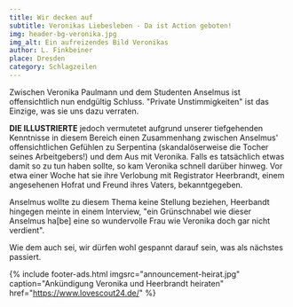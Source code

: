 ```yaml
---
title: Wir decken auf
subtitle: Veronikas Liebesleben - Da ist Action geboten!
img: header-bg-veronika.jpg
img_alt: Ein aufreizendes Bild Veronikas
author: L. Finkbeiner
place: Dresden
category: Schlagzeilen
---
```


Zwischen Veronika Paulmann und dem Studenten Anselmus ist offensichtlich nun endgültig Schluss. "Private Unstimmigkeiten" ist das Einzige, was sie uns dazu verraten.

**DIE ILLUSTRIERTE** jedoch vermutetet aufgrund unserer tiefgehenden Kenntnisse in diesem Bereich einen Zusammenhang zwischen Anselmus' offensichtlichen Gefühlen zu Serpentina (skandalöserweise die Tocher seines Arbeitgebers!) und dem Aus mit Veronika. Falls es tatsächlich etwas damit so zu tun haben sollte, so kam Veronika schnell darüber hinweg. Vor etwa einer Woche hat sie ihre Verlobung mit Registrator Heerbrandt, einem angesehenen Hofrat und Freund ihres Vaters, bekanntgegeben.

Anselmus wollte zu diesem Thema keine Stellung beziehen, Heerbandt hingegen meinte in einem Interview, "ein Grünschnabel wie dieser Anselmus ha[be] eine so wundervolle Frau wie Veronika doch gar nicht verdient".

Wie dem auch sei, wir dürfen wohl gespannt darauf sein, was als nächstes passiert.

{% include footer-ads.html 
  imgsrc="announcement-heirat.jpg"
  caption="Ankündigung Veronika und Heerbrandt heiraten"
  href="https://www.lovescout24.de/"
%}
<!-- https://de.wikipedia.org/wiki/Lincke%E2%80%99sches_Bad -->
<!-- http://www.imdb.com/name/nm1312584/ -->
<!-- https://www.saechsische-dampfschiffahrt.de/fahrten/ueberblick/ -->
<!-- http://daskaffeehaus.us/ -->
<!-- https://die-illustrierte.github.io/ -->
<!-- http://rvwg.de/home/ REMOVE ARCHIVARIUS -->
<!-- https://www.lovescout24.de/ -->
<!-- http://azon.xarch.at/framez.htm -->